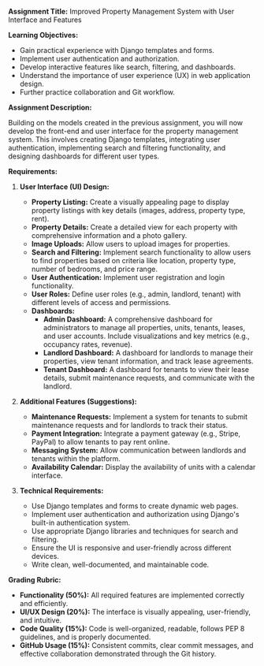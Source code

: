 **Assignment Title:** Improved Property Management System with User Interface and Features

**Learning Objectives:**

* Gain practical experience with Django templates and forms.
* Implement user authentication and authorization.
* Develop interactive features like search, filtering, and dashboards.
* Understand the importance of user experience (UX) in web application design.
* Further practice collaboration and Git workflow.

**Assignment Description:**

Building on the models created in the previous assignment, you will now develop the front-end and user interface for the property management system. This involves creating Django templates, integrating user authentication, implementing search and filtering functionality, and designing dashboards for different user types.

**Requirements:**

1. **User Interface (UI) Design:**
    *   **Property Listing:** Create a visually appealing page to display property listings with key details (images, address, property type, rent).
    *   **Property Details:**  Create a detailed view for each property with comprehensive information and a photo gallery.
    *   **Image Uploads:** Allow users to upload images for properties.
    *   **Search and Filtering:** Implement search functionality to allow users to find properties based on criteria like location, property type, number of bedrooms, and price range.
    *   **User Authentication:** Implement user registration and login functionality.
    *   **User Roles:** Define user roles (e.g., admin, landlord, tenant) with different levels of access and permissions.
    *   **Dashboards:**
        *   **Admin Dashboard:** A comprehensive dashboard for administrators to manage all properties, units, tenants, leases, and user accounts.  Include visualizations and key metrics (e.g., occupancy rates, revenue).
        *   **Landlord Dashboard:** A dashboard for landlords to manage their properties, view tenant information, and track lease agreements.
        *   **Tenant Dashboard:** A dashboard for tenants to view their lease details, submit maintenance requests, and communicate with the landlord.

2. **Additional Features (Suggestions):**
    *   **Maintenance Requests:** Implement a system for tenants to submit maintenance requests and for landlords to track their status.
    *   **Payment Integration:** Integrate a payment gateway (e.g., Stripe, PayPal) to allow tenants to pay rent online.
    *   **Messaging System:**  Allow communication between landlords and tenants within the platform.
    *   **Availability Calendar:** Display the availability of units with a calendar interface.

3. **Technical Requirements:**
    *   Use Django templates and forms to create dynamic web pages.
    *   Implement user authentication and authorization using Django's built-in authentication system.
    *   Use appropriate Django libraries and techniques for search and filtering.
    *   Ensure the UI is responsive and user-friendly across different devices.
    *   Write clean, well-documented, and maintainable code.

**Grading Rubric:**

*   **Functionality (50%):**  All required features are implemented correctly and efficiently.
*   **UI/UX Design (20%):** The interface is visually appealing, user-friendly, and intuitive.
*   **Code Quality (15%):** Code is well-organized, readable, follows PEP 8 guidelines, and is properly documented.
*   **GitHub Usage (15%):**  Consistent commits, clear commit messages, and effective collaboration demonstrated through the Git history.
